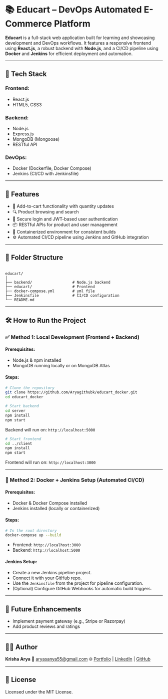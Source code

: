 # 📚 Educart – DevOps Automated E-Commerce Platform

**Educart** is a full-stack web application built for learning and showcasing development and DevOps workflows. It features a responsive frontend using **React.js**, a robust backend with **Node.js**, and a CI/CD pipeline using **Docker** and **Jenkins** for efficient deployment and automation.

---

## 🚀 Tech Stack

### Frontend:
- React.js
- HTML5, CSS3

### Backend:
- Node.js
- Express.js
- MongoDB (Mongoose)
- RESTful API

### DevOps:
- Docker (Dockerfile, Docker Compose)
- Jenkins (CI/CD with Jenkinsfile)

---

## 🔧 Features

- 🛒 Add-to-cart functionality with quantity updates
- 🔍 Product browsing and search
- 🔐 Secure login and JWT-based user authentication
- 📦 RESTful APIs for product and user management
- 🐳 Containerized environment for consistent builds
- ⚙️ Automated CI/CD pipeline using Jenkins and GitHub integration

---

## 📁 Folder Structure

```

educart/
│
├── backend/                  # Node.js backend
├── educart/                  # Frontend           
├── docker-compose.yml        # yml file
├── Jenkinsfile               # CI/CD configuration
└── README.md

````

---

## 🛠️ How to Run the Project

### ✅ Method 1: Local Development (Frontend + Backend)

#### Prerequisites:
- Node.js & npm installed
- MongoDB running locally or on MongoDB Atlas

#### Steps:

```bash
# Clone the repository
git clone https://github.com/Aryagithubk/educart_docker.git
cd educart_docker

# Start backend
cd server
npm install
npm start
````

Backend will run on: `http://localhost:5000`

```bash
# Start frontend
cd ../client
npm install
npm start
```

Frontend will run on: `http://localhost:3000`

---

### 🐳 Method 2: Docker + Jenkins Setup (Automated CI/CD)

#### Prerequisites:

* Docker & Docker Compose installed
* Jenkins installed (locally or containerized)

#### Steps:

```bash
# In the root directory
docker-compose up --build
```

* Frontend: `http://localhost:3000`
* Backend: `http://localhost:5000`

#### Jenkins Setup:

* Create a new Jenkins pipeline project.
* Connect it with your GitHub repo.
* Use the `Jenkinsfile` from the project for pipeline configuration.
* (Optional) Configure GitHub Webhooks for automatic build triggers.

---

## 📌 Future Enhancements

* Implement payment gateway (e.g., Stripe or Razorpay)
* Add product reviews and ratings
---

## 👩‍💻 Author

**Krisha Arya**
📧 [aryasanya55@gmail.com](mailto:aryasanya55@gmail.com)
🌐 [Portfolio](https://krisha-arya-portfolio.netlify.app) | [LinkedIn](https://linkedin.com/in/krisha-arya) | [GitHub](https://github.com/Aryagithubk)

---

## 📄 License

Licensed under the MIT License.

```
